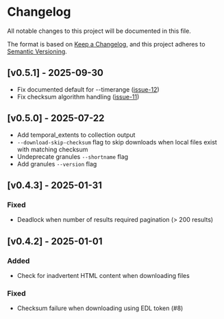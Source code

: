 # Changelog

All notable changes to this project will be documented in this file.

The format is based on [Keep a Changelog](https://keepachangelog.com/en/1.1.0/),
and this project adheres to [Semantic Versioning](https://semver.org/spec/v2.0.0.html).

## [v0.5.1] - 2025-09-30

- Fix documented default for --timerange ([issue-12](https://github.com/bmflynn/cmrfetch/issues/12))
- Fix checksum algorithm handling ([issue-11](https://github.com/bmflynn/cmrfetch/issues/11))

## [v0.5.0] - 2025-07-22

- Add temporal_extents to collection output
- `--download-skip-checksum` flag to skip downloads when local files exist with matching checksum
- Undeprecate granules `--shortname` flag
- Add granules `--version` flag

## [v0.4.3] - 2025-01-31

### Fixed

- Deadlock when number of results required pagination (> 200 results)

## [v0.4.2] - 2025-01-01

### Added

- Check for inadvertent HTML content when downloading files

### Fixed

- Checksum failure when downloading using EDL token (#8)




